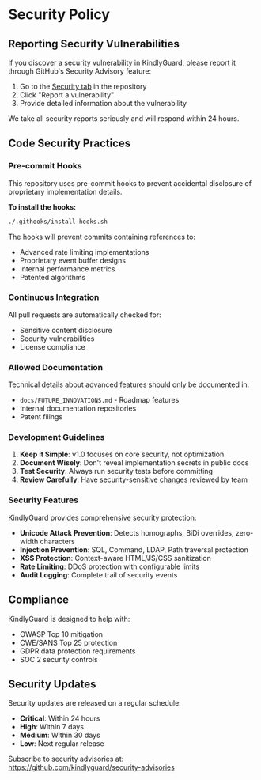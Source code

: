 # Security Policy

## Reporting Security Vulnerabilities

If you discover a security vulnerability in KindlyGuard, please report it through GitHub's Security Advisory feature:

1. Go to the [Security tab](https://github.com/samduchaine/kindly-guard/security) in the repository
2. Click "Report a vulnerability"
3. Provide detailed information about the vulnerability

We take all security reports seriously and will respond within 24 hours.

## Code Security Practices

### Pre-commit Hooks

This repository uses pre-commit hooks to prevent accidental disclosure of proprietary implementation details. 

**To install the hooks:**
```bash
./.githooks/install-hooks.sh
```

The hooks will prevent commits containing references to:
- Advanced rate limiting implementations
- Proprietary event buffer designs
- Internal performance metrics
- Patented algorithms

### Continuous Integration

All pull requests are automatically checked for:
- Sensitive content disclosure
- Security vulnerabilities
- License compliance

### Allowed Documentation

Technical details about advanced features should only be documented in:
- `docs/FUTURE_INNOVATIONS.md` - Roadmap features
- Internal documentation repositories
- Patent filings

### Development Guidelines

1. **Keep it Simple**: v1.0 focuses on core security, not optimization
2. **Document Wisely**: Don't reveal implementation secrets in public docs
3. **Test Security**: Always run security tests before committing
4. **Review Carefully**: Have security-sensitive changes reviewed by team

### Security Features

KindlyGuard provides comprehensive security protection:

- **Unicode Attack Prevention**: Detects homographs, BiDi overrides, zero-width characters
- **Injection Prevention**: SQL, Command, LDAP, Path traversal protection
- **XSS Protection**: Context-aware HTML/JS/CSS sanitization
- **Rate Limiting**: DDoS protection with configurable limits
- **Audit Logging**: Complete trail of security events

## Compliance

KindlyGuard is designed to help with:
- OWASP Top 10 mitigation
- CWE/SANS Top 25 protection
- GDPR data protection requirements
- SOC 2 security controls

## Security Updates

Security updates are released on a regular schedule:
- **Critical**: Within 24 hours
- **High**: Within 7 days
- **Medium**: Within 30 days
- **Low**: Next regular release

Subscribe to security advisories at: https://github.com/kindlyguard/security-advisories